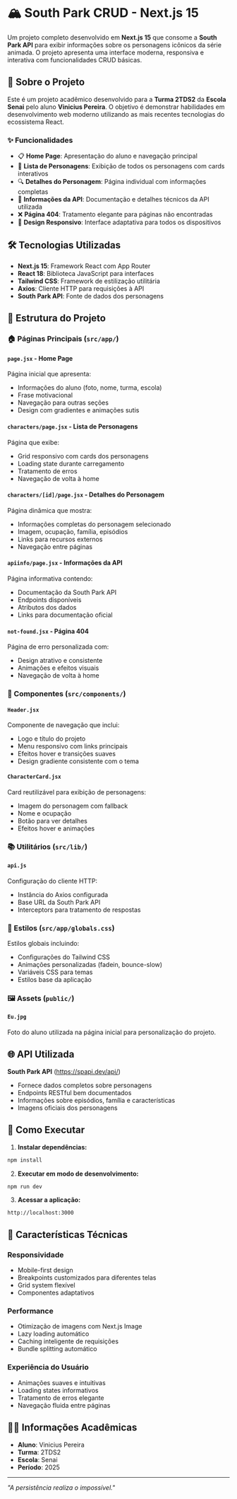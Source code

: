 # 🏔️ South Park CRUD - Next.js 15

Um projeto completo desenvolvido em **Next.js 15** que consome a **South Park API** para exibir informações sobre os personagens icônicos da série animada. O projeto apresenta uma interface moderna, responsiva e interativa com funcionalidades CRUD básicas.

## 📝 Sobre o Projeto

Este é um projeto acadêmico desenvolvido para a **Turma 2TDS2** da **Escola Senai** pelo aluno **Vinicius Pereira**. O objetivo é demonstrar habilidades em desenvolvimento web moderno utilizando as mais recentes tecnologias do ecossistema React.

### ✨ Funcionalidades

- 📋 **Home Page**: Apresentação do aluno e navegação principal
- 👥 **Lista de Personagens**: Exibição de todos os personagens com cards interativos
- 🔍 **Detalhes do Personagem**: Página individual com informações completas
- 📡 **Informações da API**: Documentação e detalhes técnicos da API utilizada
- ❌ **Página 404**: Tratamento elegante para páginas não encontradas
- 📱 **Design Responsivo**: Interface adaptativa para todos os dispositivos

## 🛠️ Tecnologias Utilizadas

- **Next.js 15**: Framework React com App Router
- **React 18**: Biblioteca JavaScript para interfaces
- **Tailwind CSS**: Framework de estilização utilitária
- **Axios**: Cliente HTTP para requisições à API
- **South Park API**: Fonte de dados dos personagens

## 📁 Estrutura do Projeto

### 🏠 Páginas Principais (`src/app/`)

#### `page.jsx` - Home Page
Página inicial que apresenta:
- Informações do aluno (foto, nome, turma, escola)
- Frase motivacional
- Navegação para outras seções
- Design com gradientes e animações sutis

#### `characters/page.jsx` - Lista de Personagens
Página que exibe:
- Grid responsivo com cards dos personagens
- Loading state durante carregamento
- Tratamento de erros
- Navegação de volta à home

#### `characters/[id]/page.jsx` - Detalhes do Personagem
Página dinâmica que mostra:
- Informações completas do personagem selecionado
- Imagem, ocupação, família, episódios
- Links para recursos externos
- Navegação entre páginas

#### `apiinfo/page.jsx` - Informações da API
Página informativa contendo:
- Documentação da South Park API
- Endpoints disponíveis
- Atributos dos dados
- Links para documentação oficial

#### `not-found.jsx` - Página 404
Página de erro personalizada com:
- Design atrativo e consistente
- Animações e efeitos visuais
- Navegação de volta à home

### 🧩 Componentes (`src/components/`)

#### `Header.jsx`
Componente de navegação que inclui:
- Logo e título do projeto
- Menu responsivo com links principais
- Efeitos hover e transições suaves
- Design gradiente consistente com o tema

#### `CharacterCard.jsx`
Card reutilizável para exibição de personagens:
- Imagem do personagem com fallback
- Nome e ocupação
- Botão para ver detalhes
- Efeitos hover e animações

### 📚 Utilitários (`src/lib/`)

#### `api.js`
Configuração do cliente HTTP:
- Instância do Axios configurada
- Base URL da South Park API
- Interceptors para tratamento de respostas

### 🎨 Estilos (`src/app/globals.css`)

Estilos globais incluindo:
- Configurações do Tailwind CSS
- Animações personalizadas (fadein, bounce-slow)
- Variáveis CSS para temas
- Estilos base da aplicação

### 🖼️ Assets (`public/`)

#### `Eu.jpg`
Foto do aluno utilizada na página inicial para personalização do projeto.

## 🌐 API Utilizada

**South Park API** (https://spapi.dev/api/)
- Fornece dados completos sobre personagens
- Endpoints RESTful bem documentados
- Informações sobre episódios, família e características
- Imagens oficiais dos personagens

## 🚀 Como Executar

1. **Instalar dependências:**
```bash
npm install
```

2. **Executar em modo de desenvolvimento:**
```bash
npm run dev
```

3. **Acessar a aplicação:**
```
http://localhost:3000
```

## 📱 Características Técnicas

### Responsividade
- Mobile-first design
- Breakpoints customizados para diferentes telas
- Grid system flexível
- Componentes adaptativos

### Performance
- Otimização de imagens com Next.js Image
- Lazy loading automático
- Caching inteligente de requisições
- Bundle splitting automático

### Experiência do Usuário
- Animações suaves e intuitivas
- Loading states informativos
- Tratamento de erros elegante
- Navegação fluida entre páginas

## 👨‍🎓 Informações Acadêmicas

- **Aluno**: Vinicius Pereira
- **Turma**: 2TDS2
- **Escola**: Senai
- **Período**: 2025

---

*"A persistência realiza o impossível."*